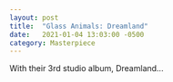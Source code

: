 ```yaml
---
layout: post
title:  "Glass Animals: Dreamland"
date:   2021-01-04 13:03:00 -0500
category: Masterpiece
---
```

With their 3rd studio album, Dreamland...
